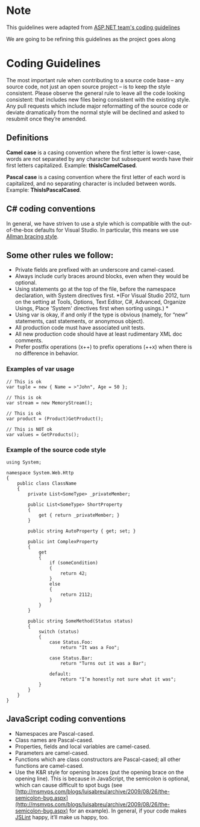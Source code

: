 # Note

This guidelines were adapted from [ASP.NET team's coding guidelines](http://aspnetwebstack.codeplex.com/wikipage?title=CodingConventions)

We are going to be refining this guidelines as the project goes along

# Coding Guidelines

The most important rule when contributing to a source code base – any source code, not just an open source project – is to keep the style consistent. Please observe the general rule to leave all the code looking consistent: that includes new files being consistent with the existing style. Any pull requests which include major reformatting of the source code or deviate dramatically from the normal style will be declined and asked to resubmit once they’re amended.

## Definitions

**Camel case** is a casing convention where the first letter is lower-case, words are not separated by any character but subsequent words have their first letters capitalized. Example: **thisIsCamelCased**. 

**Pascal case** is a casing convention where the first letter of each word is capitalized, and no separating character is included between words. Example: **ThisIsPascalCased**. 

## C# coding conventions

In general, we have striven to use a style which is compatible with the out-of-the-box defaults for Visual Studio. In particular, this means we use [Allman bracing style](http://en.wikipedia.org/wiki/Indent_style#Allman_style).

## Some other rules we follow:

- Private fields are prefixed with an underscore and camel-cased.
- Always include curly braces around blocks, even when they would be optional. 
- Using statements go at the top of the file, before the namespace declaration, with System directives first.  *(For Visual Studio 2012, turn on the setting at Tools, Options, Text Editor, C#, Advanced, Organize Usings, Place 'System' directives first when sorting usings.) *
- Using var is okay, if and only if the type is obvious (namely, for “new” statements, cast statements, or anonymous object). 
- All production code must have associated unit tests. 
- All new production code should have at least rudimentary XML doc comments. 
- Prefer postfix operations (x++) to prefix operations (++x) when there is no difference in behavior. 

### Examples of var usage

    // This is ok
    var tuple = new { Name = >"John", Age = 50 }; 
    
    // This is ok
    var stream = new MemoryStream();
    
    // This is ok
    var product = (Product)GetProduct();
    
    // This is NOT ok
    var values = GetProducts();


### Example of the source code style

    using System;
    
    namespace System.Web.Http
    {
        public class ClassName
        {
            private List<SomeType> _privateMember;
    
            public List<SomeType> ShortProperty
            {
                get { return _privateMember; }
            }
    
            public string AutoProperty { get; set; }
    
            public int ComplexProperty
            {
                get
                {
                    if (someCondition)
                    {
                        return 42;
                    }
                    else
                    {
                        return 2112;
                    }
                }
            }
    
            public string SomeMethod(Status status)
            {
                switch (status)
                {
                    case Status.Foo:
                        return "It was a Foo";
    
                    case Status.Bar:
                        return "Turns out it was a Bar";
    
                    default:
                        return "I’m honestly not sure what it was";
                }
            }
        }
    }
    
## JavaScript coding conventions

- Namespaces are Pascal-cased. 
- Class names are Pascal-cased. 
- Properties, fields and local variables are camel-cased. 
- Parameters are camel-cased. 
- Functions which are class constructors are Pascal-cased; all other functions are camel-cased. 
- Use the K&R style for opening braces (put the opening brace on the opening line). This is because in JavaScript, the semicolon is optional, which can cause difficult to spot bugs (see  [http://msmvps.com/blogs/luisabreu/archive/2009/08/26/the-semicolon-bug.aspx](http://msmvps.com/blogs/luisabreu/archive/2009/08/26/the-semicolon-bug.aspx) for an example). 
In general, if your code makes [JSLint](http://www.jslint.com/) happy, it’ll make us happy, too. 
